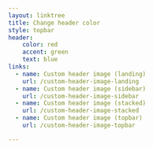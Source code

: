 ```yaml
---
layout: linktree
title: Change header color
style: topbar
header:
    color: red
    accent: green
    text: blue
links:
  - name: Custom header image (landing)
    url: /custom-header-image-landing
  - name: Custom header image (sidebar)
    url: /custom-header-image-sidebar
  - name: Custom header image (stacked)
    url: /custom-header-image-stacked
  - name: Custom header image (topbar)
    url: /custom-header-image-topbar

---
```

